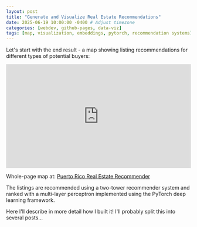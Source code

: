 ```yaml
---
layout: post
title: "Generate and Visualize Real Estate Recommendations"
date: 2025-06-19 10:00:00 -0400 # Adjust timezone
categories: [webdev, github-pages, data-viz]
tags: [map, visualization, embeddings, pytorch, recommendation systems]
---
```


Let's start with the end result - a map showing listing recommendations for different types of potential buyers:

<div style="position: relative; padding-bottom: 56.25%; height: 0; overflow: hidden; max-width: 100%;">
  <iframe src="https://hatueyforge.github.io/prlistingrecommender/" style="position: absolute; top: 0; left: 0; width: 100%; height: 100%;" frameborder="0" allowfullscreen></iframe>
</div>

Whole-page map at: [Puerto Rico Real Estate Recommender](https://hatueyforge.github.io/prlistingrecommender/)

The listings are recommended using a two-tower recommender system and ranked with a multi-layer perceptron implemented using the PyTorch deep learning framework.

Here I'll describe in more detail how I built it! I'll probably split this into several posts...